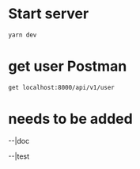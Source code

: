 # Start server
```
yarn dev
```
# get user Postman
```
get localhost:8000/api/v1/user
```

# needs to be added
--|doc

--|test